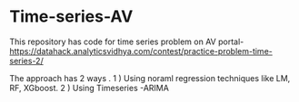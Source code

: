 # Time-series-AV

This repository has code for time series  problem on AV portal-
https://datahack.analyticsvidhya.com/contest/practice-problem-time-series-2/

The approach has 2 ways . 
1 ) Using noraml regression techniques like LM, RF, XGboost.
2 ) Using Timeseries -ARIMA 
